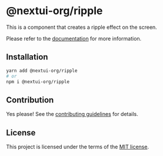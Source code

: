 # @nextui-org/ripple

This is a component that creates a ripple effect on the screen.

Please refer to the [documentation](https://nextui.org/docs/components/button) for more information.

## Installation

```sh
yarn add @nextui-org/ripple
# or
npm i @nextui-org/ripple
```

## Contribution

Yes please! See the
[contributing guidelines](https://github.com/nextui-org/nextui/blob/master/CONTRIBUTING.md)
for details.

## License

This project is licensed under the terms of the
[MIT license](https://github.com/nextui-org/nextui/blob/master/LICENSE).
